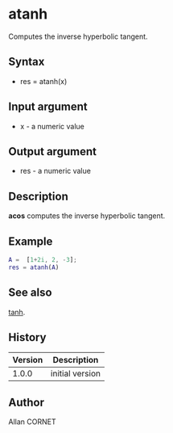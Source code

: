 # atanh

Computes the inverse hyperbolic tangent.

## Syntax

- res = atanh(x)

## Input argument

- x - a numeric value

## Output argument

- res - a numeric value

## Description

<b>acos</b> computes the inverse hyperbolic tangent.

## Example

```matlab
A =  [1+2i, 2, -3];
res = atanh(A)
```

## See also

[tanh](tanh.html).

## History

| Version | Description     |
| ------- | --------------- |
| 1.0.0   | initial version |

## Author

Allan CORNET
